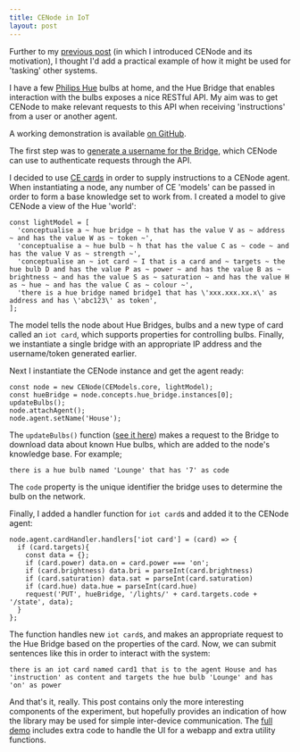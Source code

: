 ```yaml
---
title: CENode in IoT
layout: post
---
```


Further to my [previous post](/2017/06/22/cenode/) (in which I introduced CENode and its motivation), I thought I'd add a practical example of how it might be used for 'tasking' other systems.

I have a few [Philips Hue](http://www2.meethue.com/en-US) bulbs at home, and the Hue Bridge that enables interaction with the bulbs exposes a nice RESTful API. My aim was to get CENode to make relevant requests to this API when receiving 'instructions' from a user or another agent.

A working demonstration is available [on GitHub](https://github.com/flyingsparx/CENode-IoT).

The first step was to [generate a username for the Bridge](https://developers.meethue.com/documentation/configuration-api#71_create_user), which CENode can use to authenticate requests through the API.

I decided to use [CE cards](https://pdfs.semanticscholar.org/d5d5/65fcadcb35579b5ee25cdaa713afa14f7835.pdf) in order to supply instructions to a CENode agent. When instantiating a node, any number of CE 'models' can be passed in order to form a base knowledge set to work from. I created a model to give CENode a view of the Hue 'world':

```
const lightModel = [
  'conceptualise a ~ hue bridge ~ h that has the value V as ~ address ~ and has the value W as ~ token ~',
  'conceptualise a ~ hue bulb ~ h that has the value C as ~ code ~ and has the value V as ~ strength ~',
  'conceptualise an ~ iot card ~ I that is a card and ~ targets ~ the hue bulb D and has the value P as ~ power ~ and has the value B as ~ brightness ~ and has the value S as ~ saturation ~ and has the value H as ~ hue ~ and has the value C as ~ colour ~',
  'there is a hue bridge named bridge1 that has \'xxx.xxx.xx.x\' as address and has \'abc123\' as token',
];
```

The model tells the node about Hue Bridges, bulbs and a new type of card called an `iot card`, which supports properties for controlling bulbs. Finally, we instantiate a single bridge with an appropriate IP address and the username/token generated earlier.

Next I instantiate the CENode instance and get the agent ready:

```
const node = new CENode(CEModels.core, lightModel);
const hueBridge = node.concepts.hue_bridge.instances[0];
updateBulbs();
node.attachAgent();
node.agent.setName('House');
```

The `updateBulbs()` function ([see it here](https://github.com/flyingsparx/CENode-IoT/blob/master/app.js)) makes a request to the Bridge to download data about known Hue bulbs, which are added to the node's knowledge base. For example;

```
there is a hue bulb named 'Lounge' that has '7' as code
```

The `code` property is the unique identifier the bridge uses to determine the bulb on the network.

Finally, I added a handler function for `iot card`s and added it to the CENode agent:

```
node.agent.cardHandler.handlers['iot card'] = (card) => {
  if (card.targets){
    const data = {};
    if (card.power) data.on = card.power === 'on';
    if (card.brightness) data.bri = parseInt(card.brightness)
    if (card.saturation) data.sat = parseInt(card.saturation)
    if (card.hue) data.hue = parseInt(card.hue)
    request('PUT', hueBridge, '/lights/' + card.targets.code + '/state', data);
  }
};
```

The function handles new `iot card`s, and makes an appropriate request to the Hue Bridge based on the properties of the card. Now, we can submit sentences like this in order to interact with the system:

```
there is an iot card named card1 that is to the agent House and has 'instruction' as content and targets the hue bulb 'Lounge' and has 'on' as power
```

And that's it, really. This post contains only the more interesting components of the experiment, but hopefully provides an indication of how the library may be used for simple inter-device communication. The [full demo](https://github.com/flyingsparx/CENode-IoT/blob/master/app.js) includes extra code to handle the UI for a webapp and extra utility functions.

